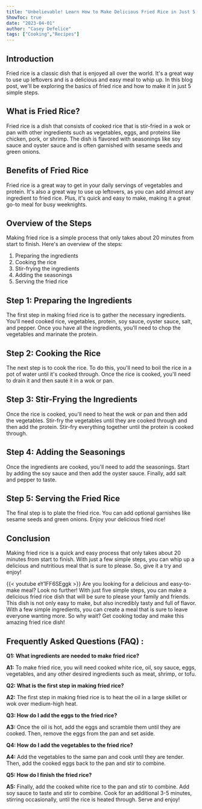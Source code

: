 ```yaml
---
title: "Unbelievable! Learn How to Make Delicious Fried Rice in Just 5 Simple Steps!"
ShowToc: true 
date: "2023-04-01"
author: "Casey Defelice" 
tags: ["Cooking","Recipes"]
---
```

## Introduction 
Fried rice is a classic dish that is enjoyed all over the world. It's a great way to use up leftovers and is a delicious and easy meal to whip up. In this blog post, we'll be exploring the basics of fried rice and how to make it in just 5 simple steps. 

## What is Fried Rice? 
Fried rice is a dish that consists of cooked rice that is stir-fried in a wok or pan with other ingredients such as vegetables, eggs, and proteins like chicken, pork, or shrimp. The dish is flavored with seasonings like soy sauce and oyster sauce and is often garnished with sesame seeds and green onions. 

## Benefits of Fried Rice 
Fried rice is a great way to get in your daily servings of vegetables and protein. It's also a great way to use up leftovers, as you can add almost any ingredient to fried rice. Plus, it's quick and easy to make, making it a great go-to meal for busy weeknights. 

## Overview of the Steps 
Making fried rice is a simple process that only takes about 20 minutes from start to finish. Here's an overview of the steps: 

1. Preparing the ingredients 
2. Cooking the rice 
3. Stir-frying the ingredients 
4. Adding the seasonings 
5. Serving the fried rice 

## Step 1: Preparing the Ingredients 
The first step in making fried rice is to gather the necessary ingredients. You'll need cooked rice, vegetables, protein, soy sauce, oyster sauce, salt, and pepper. Once you have all the ingredients, you'll need to chop the vegetables and marinate the protein. 

## Step 2: Cooking the Rice 
The next step is to cook the rice. To do this, you'll need to boil the rice in a pot of water until it's cooked through. Once the rice is cooked, you'll need to drain it and then sauté it in a wok or pan. 

## Step 3: Stir-Frying the Ingredients 
Once the rice is cooked, you'll need to heat the wok or pan and then add the vegetables. Stir-fry the vegetables until they are cooked through and then add the protein. Stir-fry everything together until the protein is cooked through. 

## Step 4: Adding the Seasonings 
Once the ingredients are cooked, you'll need to add the seasonings. Start by adding the soy sauce and then add the oyster sauce. Finally, add salt and pepper to taste. 

## Step 5: Serving the Fried Rice 
The final step is to plate the fried rice. You can add optional garnishes like sesame seeds and green onions. Enjoy your delicious fried rice! 

## Conclusion 
Making fried rice is a quick and easy process that only takes about 20 minutes from start to finish. With just a few simple steps, you can whip up a delicious and nutritious meal that is sure to please. So, give it a try and enjoy!

{{< youtube eY1FF6SEggk >}} 
Are you looking for a delicious and easy-to-make meal? Look no further! With just five simple steps, you can make a delicious fried rice dish that will be sure to please your family and friends. This dish is not only easy to make, but also incredibly tasty and full of flavor. With a few simple ingredients, you can create a meal that is sure to leave everyone wanting more. So why wait? Get cooking today and make this amazing fried rice dish!

## Frequently Asked Questions (FAQ) :
**Q1: What ingredients are needed to make fried rice?**

**A1:** To make fried rice, you will need cooked white rice, oil, soy sauce, eggs, vegetables, and any other desired ingredients such as meat, shrimp, or tofu. 

**Q2: What is the first step in making fried rice?**

**A2:** The first step in making fried rice is to heat the oil in a large skillet or wok over medium-high heat. 

**Q3: How do I add the eggs to the fried rice?**

**A3:** Once the oil is hot, add the eggs and scramble them until they are cooked. Then, remove the eggs from the pan and set aside. 

**Q4: How do I add the vegetables to the fried rice?**

**A4:** Add the vegetables to the same pan and cook until they are tender. Then, add the cooked eggs back to the pan and stir to combine. 

**Q5: How do I finish the fried rice?**

**A5:** Finally, add the cooked white rice to the pan and stir to combine. Add soy sauce to taste and stir to combine. Cook for an additional 3-5 minutes, stirring occasionally, until the rice is heated through. Serve and enjoy!




